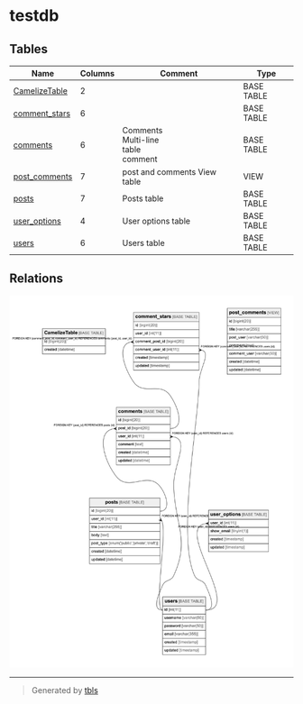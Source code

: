 # testdb

## Tables

| Name | Columns | Comment | Type |
| ---- | ------- | ------- | ---- |
| [CamelizeTable](CamelizeTable.md) | 2 |  | BASE TABLE |
| [comment_stars](comment_stars.md) | 6 |  | BASE TABLE |
| [comments](comments.md) | 6 | Comments<br>Multi-line<br>table<br>comment | BASE TABLE |
| [post_comments](post_comments.md) | 7 | post and comments View table | VIEW |
| [posts](posts.md) | 7 | Posts table | BASE TABLE |
| [user_options](user_options.md) | 4 | User options table | BASE TABLE |
| [users](users.md) | 6 | Users table | BASE TABLE |

## Relations

![er](schema.png)

---

> Generated by [tbls](https://github.com/k1LoW/tbls)
